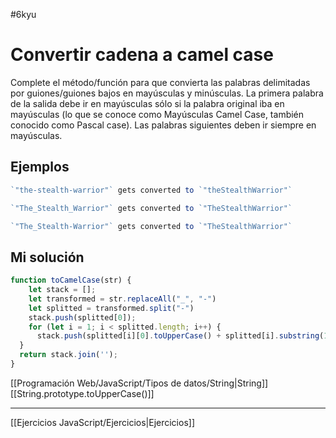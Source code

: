 #6kyu
# Convertir cadena a camel case

Complete el método/función para que convierta las palabras delimitadas por guiones/guiones bajos en mayúsculas y minúsculas. La primera palabra de la salida debe ir en mayúsculas sólo si la palabra original iba en mayúsculas (lo que se conoce como Mayúsculas Camel Case, también conocido como Pascal case). Las palabras siguientes deben ir siempre en mayúsculas.

## Ejemplos

```js
`"the-stealth-warrior"` gets converted to `"theStealthWarrior"`

`"The_Stealth_Warrior"` gets converted to `"TheStealthWarrior"`

`"The_Stealth-Warrior"` gets converted to `"TheStealthWarrior"`
```

## Mi solución

```js
function toCamelCase(str) {
    let stack = [];
    let transformed = str.replaceAll("_", "-")
    let splitted = transformed.split("-")
    stack.push(splitted[0]);
    for (let i = 1; i < splitted.length; i++) {
      stack.push(splitted[i][0].toUpperCase() + splitted[i].substring(1));
  }
  return stack.join('');
}
```

[[Programación Web/JavaScript/Tipos de datos/String|String]]
[[String.prototype.toUpperCase()]]

__________

[[Ejercicios JavaScript/Ejercicios|Ejercicios]]